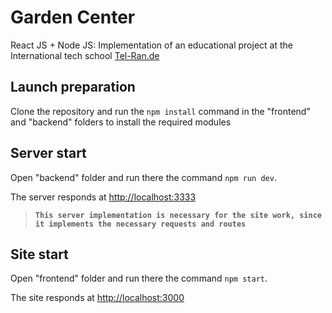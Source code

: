 # Garden Center
React JS + Node JS: Implementation of an educational project at the International tech school [Tel-Ran.de](https://tel-ran.de)
## Launch preparation
Clone the repository and run the `npm install` command in the "frontend" and "backend" folders to install the required modules
## Server start
Open "backend" folder and run there the command `npm run dev`.

The server responds at [http://localhost:3333](http://localhost:3333)

> **`This server implementation is necessary for the site work, since it implements the necessary requests and routes`**
## Site start
Open "frontend" folder and run there the command `npm start`.

The site responds at [http://localhost:3000](http://localhost:3000)
